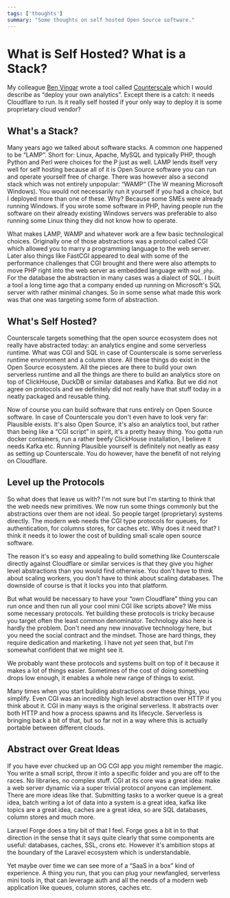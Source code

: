 ```yaml
---
tags: ['thoughts']
summary: "Some thoughts on self hosted Open Source software."
---
```


# What is Self Hosted? What is a Stack?

My colleague [Ben Vingar](https://x.com/bentlegen/) wrote a tool called
[Counterscale](https://counterscale.dev/) which I would describe as
“deploy your own analytics”.  Except there is a catch: it needs Cloudflare
to run.  Is it really self hosted if your only way to deploy it is some
proprietary cloud vendor?

## What's a Stack?

Many years ago we talked about software stacks.  A common one happened to
be “LAMP”.  Short for: Linux, Apache, MySQL and typically PHP, though
Python and Perl were choices for the P just as well.  LAMP lends itself
very well for self hosting because all of it is Open Source software you
can run and operate yourself free of charge.  There was however also a
second stack which was not entirely unpopular: “WAMP“ (The W meaning
Microsoft Windows).  You would not necessarily run it yourself if you had
a choice, but I deployed more than one of these.  Why? Because some SMEs
were already running Windows.  If you wrote some software in PHP, having
people run the software on their already existing Windows servers was
preferable to also running some Linux thing they did not know how to
operate.

What makes LAMP, WAMP and whatever work are a few basic technological
choices.  Originally one of those abstractions was a protocol called CGI
which allowed you to marry a programming language to the web server.
Later also things like FastCGI appeared to deal with some of the
performance challenges that CGI brought and there were also attempts to
move PHP right into the web server as embedded language with `mod_php`.
For the database the abstraction in many cases was a dialect of SQL.  I
built a tool a long time ago that a company ended up running on
Microsoft's SQL server with rather minimal changes.  So in some sense what
made this work was that one was targeting some form of abstraction.

## What's Self Hosted?

Counterscale targets something that the open source ecosystem does not
really have abstracted today: an analytics engine and some serverless
runtime.  What was CGI and SQL in case of Counterscale is some serverless
runtime environment and a column store.  All these things do exist in the
Open Source ecosystem.  All the pieces are there to build your own
serverless runtime and all the things are there to build an analytics
store on top of ClickHouse, DuckDB or similar databases and Kafka.  But we
did not agree on protocols and we definitely did not really have that
stuff today in a neatly packaged and reusable thing.

Now of course you can build software that runs entirely on Open Source
software.  In case of Counterscale you don't even have to look very far:
Plausible exists.  It's also Open Source, it's also an analytics tool, but
rather than being like a “CGI script” in spirit, it's a pretty heavy thing.
You gotta run docker containers, run a rather beefy ClickHouse
installation, I believe it needs Kafka etc.  Running Plausible yourself is
definitely not neatly as easy as setting up Counterscale.  You do however,
have the benefit of not relying on Cloudflare.

## Level up the Protocols

So what does that leave us with?  I'm not sure but I'm starting to think
that the web needs new primitives.  We now run some things commonly but
the abstractions over them are not ideal.  So people target (proprietary)
systems directly.  The modern web needs the CGI type protocols for queues,
for authentication, for columns stores, for caches etc.  Why does it need
that?  I think it needs it to lower the cost of building small scale open
source software.

The reason it's so easy and appealing to build something like Counterscale
directly against Cloudflare or similar services is that they give you
higher level abstractions than you would find otherwise.  You don't have
to think about scaling workers, you don't have to think about scaling
databases.  The downside of course is that it locks you into that platform.

But what would be necessary to have your “own Cloudflare” thing you can
run once and then run all your cool mini CGI like scripts above?  We miss
some necessary protocols.  Yet building these protocols is tricky because
you target often the least common denominator.  Technology also here is
hardly the problem.  Don't need any new innovative technology here, but you
need the social contract and the mindset.  Those are hard things, they require
dedication and marketing.  I have not *yet* seen that, but I'm somewhat
confident that we might see it.

We probably want these protocols and systems built on top of it because it
makes a lot of things easier.  Sometimes of the cost of doing something
drops low enough, it enables a whole new range of things to exist.

Many times when you start building abstractions over these things, you
simplify.  Even CGI was an incredibly high level abstraction over HTTP if
you think about it.  CGI in many ways is the original serverless.  It
abstracts over both HTTP and how a process spawns and its lifecycle.
Serverless is bringing back a bit of that, but so far not in a way where
this is actually portable between different clouds.

## Abstract over Great Ideas

If you have ever chucked up an OG CGI app you might remember the magic.
You write a small script, throw it into a specific folder and you are off
to the races.  No libraries, no complex stuff.  CGI at its core was a
great idea: make a web server dynamic via a super trivial protocol anyone
can implement.  There are more ideas like that.  Submitting tasks to a
worker queue is a great idea, batch writing a lot of data into a system is
a great idea, kafka like  topics are a great idea, caches are a great idea,
so are SQL databases, column stores and much more.

Laravel Forge does a tiny bit of that I feel.  Forge goes a bit in to that
direction in the sense that it says quite clearly that some components are
useful: databases, caches, SSL, crons etc.  However it's ambition stops at
the boundary of the Laravel ecosystem which is understandable.

Yet maybe over time we can see more of a “SaaS in a box” kind of
experience.  A thing you run, that you can plug your newfangled,
serverless mini tools in, that can leverage auth and all the needs of a
modern web application like queues, column stores, caches etc.
